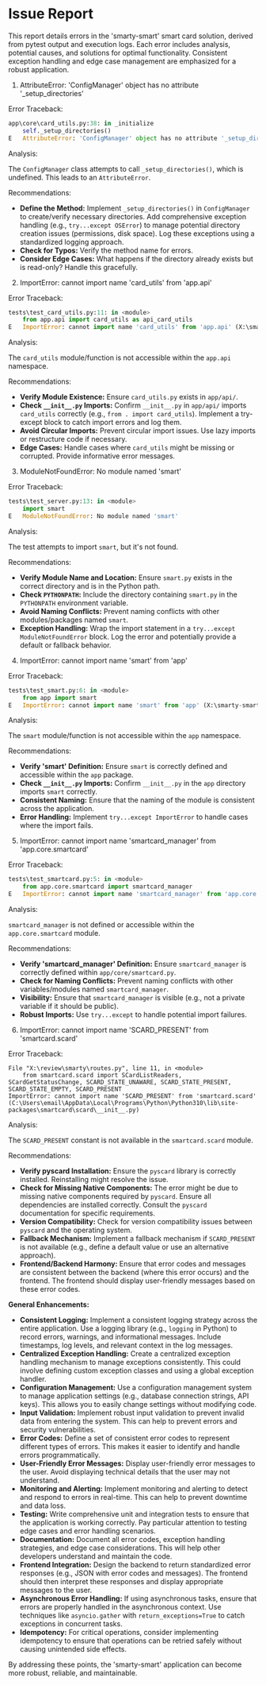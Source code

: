 # Issue Report

This report details errors in the 'smarty-smart' smart card solution, derived from pytest output and execution logs. Each error includes analysis, potential causes, and solutions for optimal functionality. Consistent exception handling and edge case management are emphasized for a robust application.

1. AttributeError: 'ConfigManager' object has no attribute '_setup_directories'

Error Traceback:

```python
app\core\card_utils.py:38: in _initialize
    self._setup_directories()
E   AttributeError: 'ConfigManager' object has no attribute '_setup_directories'
```

Analysis:

The `ConfigManager` class attempts to call `_setup_directories()`, which is undefined. This leads to an `AttributeError`.

Recommendations:

*   **Define the Method:** Implement `_setup_directories()` in `ConfigManager` to create/verify necessary directories. Add comprehensive exception handling (e.g., `try...except OSError`) to manage potential directory creation issues (permissions, disk space). Log these exceptions using a standardized logging approach.
*   **Check for Typos:** Verify the method name for errors.
*   **Consider Edge Cases:** What happens if the directory already exists but is read-only? Handle this gracefully.

2. ImportError: cannot import name 'card_utils' from 'app.api'

Error Traceback:

```python
tests\test_card_utils.py:11: in <module>
    from app.api import card_utils as api_card_utils
E   ImportError: cannot import name 'card_utils' from 'app.api' (X:\smarty-smart\app\api\__init__.py)
```

Analysis:

The `card_utils` module/function is not accessible within the `app.api` namespace.

Recommendations:

*   **Verify Module Existence:** Ensure `card_utils.py` exists in `app/api/`.
*   **Check `__init__.py` Imports:** Confirm `__init__.py` in `app/api/` imports `card_utils` correctly (e.g., `from . import card_utils`). Implement a try-except block to catch import errors and log them.
*   **Avoid Circular Imports:** Prevent circular import issues. Use lazy imports or restructure code if necessary.
*   **Edge Cases:** Handle cases where `card_utils` might be missing or corrupted. Provide informative error messages.

3. ModuleNotFoundError: No module named 'smart'

Error Traceback:

```python
tests\test_server.py:13: in <module>
    import smart
E   ModuleNotFoundError: No module named 'smart'
```

Analysis:

The test attempts to import `smart`, but it's not found.

Recommendations:

*   **Verify Module Name and Location:** Ensure `smart.py` exists in the correct directory and is in the Python path.
*   **Check `PYTHONPATH`:** Include the directory containing `smart.py` in the `PYTHONPATH` environment variable.
*   **Avoid Naming Conflicts:** Prevent naming conflicts with other modules/packages named `smart`.
*   **Exception Handling:** Wrap the import statement in a `try...except ModuleNotFoundError` block. Log the error and potentially provide a default or fallback behavior.

4. ImportError: cannot import name 'smart' from 'app'

Error Traceback:

```python
tests\test_smart.py:6: in <module>
    from app import smart
E   ImportError: cannot import name 'smart' from 'app' (X:\smarty-smart\app\__init__.py)
```

Analysis:

The `smart` module/function is not accessible within the `app` namespace.

Recommendations:

*   **Verify 'smart' Definition:** Ensure `smart` is correctly defined and accessible within the `app` package.
*   **Check `__init__.py` Imports:** Confirm `__init__.py` in the `app` directory imports `smart` correctly.
*   **Consistent Naming:** Ensure that the naming of the module is consistent across the application.
*   **Error Handling:** Implement `try...except ImportError` to handle cases where the import fails.

5. ImportError: cannot import name 'smartcard_manager' from 'app.core.smartcard'

Error Traceback:

```python
tests\test_smartcard.py:5: in <module>
    from app.core.smartcard import smartcard_manager
E   ImportError: cannot import name 'smartcard_manager' from 'app.core.smartcard' (X:\smarty-smart\app\core\smartcard.py)
```

Analysis:

`smartcard_manager` is not defined or accessible within the `app.core.smartcard` module.

Recommendations:

*   **Verify 'smartcard_manager' Definition:** Ensure `smartcard_manager` is correctly defined within `app/core/smartcard.py`.
*   **Check for Naming Conflicts:** Prevent naming conflicts with other variables/modules named `smartcard_manager`.
*   **Visibility:** Ensure that `smartcard_manager` is visible (e.g., not a private variable if it should be public).
*   **Robust Imports:** Use `try...except` to handle potential import failures.

6. ImportError: cannot import name 'SCARD_PRESENT' from 'smartcard.scard'

Error Traceback:

```
File "X:\review\smarty\routes.py", line 11, in <module>
    from smartcard.scard import SCardListReaders, SCardGetStatusChange, SCARD_STATE_UNAWARE, SCARD_STATE_PRESENT, SCARD_STATE_EMPTY, SCARD_PRESENT
ImportError: cannot import name 'SCARD_PRESENT' from 'smartcard.scard' (C:\Users\email\AppData\Local\Programs\Python\Python310\lib\site-packages\smartcard\scard\__init__.py)
```

Analysis:

The `SCARD_PRESENT` constant is not available in the `smartcard.scard` module.

Recommendations:

*   **Verify pyscard Installation:** Ensure the `pyscard` library is correctly installed. Reinstalling might resolve the issue.
*   **Check for Missing Native Components:** The error might be due to missing native components required by `pyscard`. Ensure all dependencies are installed correctly. Consult the `pyscard` documentation for specific requirements.
*   **Version Compatibility:** Check for version compatibility issues between `pyscard` and the operating system.
*   **Fallback Mechanism:** Implement a fallback mechanism if `SCARD_PRESENT` is not available (e.g., define a default value or use an alternative approach).
*   **Frontend/Backend Harmony:** Ensure that error codes and messages are consistent between the backend (where this error occurs) and the frontend. The frontend should display user-friendly messages based on these error codes.

**General Enhancements:**

*   **Consistent Logging:** Implement a consistent logging strategy across the entire application. Use a logging library (e.g., `logging` in Python) to record errors, warnings, and informational messages. Include timestamps, log levels, and relevant context in the log messages.
*   **Centralized Exception Handling:** Create a centralized exception handling mechanism to manage exceptions consistently. This could involve defining custom exception classes and using a global exception handler.
*   **Configuration Management:** Use a configuration management system to manage application settings (e.g., database connection strings, API keys). This allows you to easily change settings without modifying code.
*   **Input Validation:** Implement robust input validation to prevent invalid data from entering the system. This can help to prevent errors and security vulnerabilities.
*   **Error Codes:** Define a set of consistent error codes to represent different types of errors. This makes it easier to identify and handle errors programmatically.
*   **User-Friendly Error Messages:** Display user-friendly error messages to the user. Avoid displaying technical details that the user may not understand.
*   **Monitoring and Alerting:** Implement monitoring and alerting to detect and respond to errors in real-time. This can help to prevent downtime and data loss.
*   **Testing:** Write comprehensive unit and integration tests to ensure that the application is working correctly. Pay particular attention to testing edge cases and error handling scenarios.
*   **Documentation:** Document all error codes, exception handling strategies, and edge case considerations. This will help other developers understand and maintain the code.
*   **Frontend Integration:** Design the backend to return standardized error responses (e.g., JSON with error codes and messages). The frontend should then interpret these responses and display appropriate messages to the user.
*   **Asynchronous Error Handling:** If using asynchronous tasks, ensure that errors are properly handled in the asynchronous context. Use techniques like `asyncio.gather` with `return_exceptions=True` to catch exceptions in concurrent tasks.
*   **Idempotency:** For critical operations, consider implementing idempotency to ensure that operations can be retried safely without causing unintended side effects.

By addressing these points, the 'smarty-smart' application can become more robust, reliable, and maintainable.